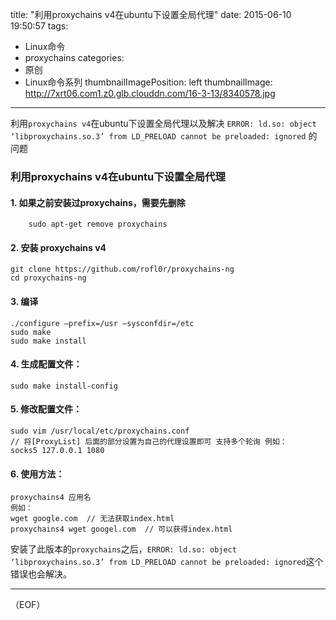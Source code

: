 title: "利用proxychains v4在ubuntu下设置全局代理"
date: 2015-06-10 19:50:57
tags:
  - Linux命令
  - proxychains
categories:
  - 原创
  - Linux命令系列
thumbnailImagePosition: left
thumbnailImage: http://7xrt06.com1.z0.glb.clouddn.com/16-3-13/8340578.jpg
---

利用`proxychains v4`在ubuntu下设置全局代理以及解决 `ERROR: ld.so: object ‘libproxychains.so.3’ from LD_PRELOAD cannot be preloaded: ignored` 的问题
<!-- excerpt -->

### 利用proxychains v4在ubuntu下设置全局代理
#### 1. 如果之前安装过proxychains，需要先删除
```shell
    sudo apt-get remove proxychains
```
#### 2. 安装 proxychains v4
```shell
git clone https://github.com/rofl0r/proxychains-ng
cd proxychains-ng
```

#### 3. 编译

```shell
./configure –prefix=/usr –sysconfdir=/etc
sudo make
sudo make install
```
#### 4. 生成配置文件：
```shell
sudo make install-config
```
#### 5. 修改配置文件：
```shell
sudo vim /usr/local/etc/proxychains.conf
// 将[ProxyList] 后面的部分设置为自己的代理设置即可 支持多个轮询 例如：
socks5 127.0.0.1 1080
```
#### 6. 使用方法：
```shell
proxychains4 应用名
例如：
wget google.com  // 无法获取index.html
proxychains4 wget googel.com  // 可以获得index.html
```
安装了此版本的`proxychains`之后，`ERROR: ld.so: object ‘libproxychains.so.3’ from LD_PRELOAD cannot be preloaded: ignored`这个错误也会解决。

---
（EOF）
